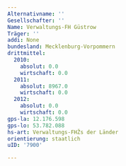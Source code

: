 ```yaml
---
Alternativname: ''
Gesellschafter: ''
Name: Verwaltungs-FH Güstrow
Träger: ''
addi: None
bundesland: Mecklenburg-Vorpommern
drittmittel:
  2010:
    absolut: 0.0
    wirtschaft: 0.0
  2011:
    absolut: 8967.0
    wirtschaft: 0.0
  2012:
    absolut: 0.0
    wirtschaft: 0.0
gps-la: 12.176.598
gps-lo: 53.782.088
hs-art: Verwaltungs-FHŽs der Länder
orientierung: staatlich
uID: '7900'

---
```


